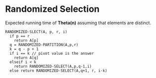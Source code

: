 # Randomized Selection

Expected running time of **Theta(n)** assuming that elements are distinct.

```
RANDOMIZED-SLECT(A, p, r, i)
  if p == r
    return A[p]
  q = RANDOMIZED-PARTITION(A,p,r)
  k = q - p + 1
  if i == k // pivot value is the answer
    return A[q]
  elseif i < k
    return RANDOMIZED-SELECT(A,p,q-1,i)
  else return RANDOMIZED-SELECT(A,q+1, r, i-k)
```
